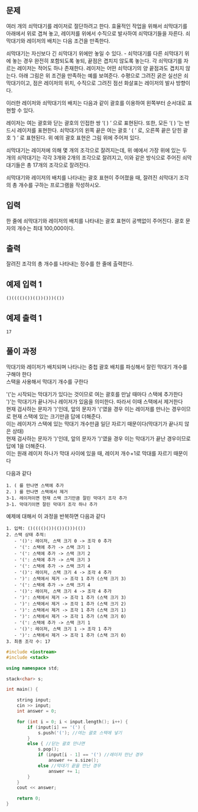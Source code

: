 ## 문제
여러 개의 쇠막대기를 레이저로 절단하려고 한다. 효율적인 작업을 위해서 쇠막대기를 아래에서 위로 겹쳐 놓고, 레이저를 위에서 수직으로 발사하여 쇠막대기들을 자른다. 쇠막대기와 레이저의 배치는 다음 조건을 만족한다.

쇠막대기는 자신보다 긴 쇠막대기 위에만 놓일 수 있다. - 쇠막대기를 다른 쇠막대기 위에 놓는 경우 완전히 포함되도록 놓되, 끝점은 겹치지 않도록 놓는다.
각 쇠막대기를 자르는 레이저는 적어도 하나 존재한다.
레이저는 어떤 쇠막대기의 양 끝점과도 겹치지 않는다.
아래 그림은 위 조건을 만족하는 예를 보여준다. 수평으로 그려진 굵은 실선은 쇠막대기이고, 점은 레이저의 위치, 수직으로 그려진 점선 화살표는 레이저의 발사 방향이다.



이러한 레이저와 쇠막대기의 배치는 다음과 같이 괄호를 이용하여 왼쪽부터 순서대로 표현할 수 있다.

레이저는 여는 괄호와 닫는 괄호의 인접한 쌍 ‘( ) ’ 으로 표현된다. 또한, 모든 ‘( ) ’는 반드시 레이저를 표현한다.
쇠막대기의 왼쪽 끝은 여는 괄호 ‘ ( ’ 로, 오른쪽 끝은 닫힌 괄호 ‘) ’ 로 표현된다.
위 예의 괄호 표현은 그림 위에 주어져 있다.

쇠막대기는 레이저에 의해 몇 개의 조각으로 잘려지는데, 위 예에서 가장 위에 있는 두 개의 쇠막대기는 각각 3개와 2개의 조각으로 잘려지고, 이와 같은 방식으로 주어진 쇠막대기들은 총 17개의 조각으로 잘려진다.

쇠막대기와 레이저의 배치를 나타내는 괄호 표현이 주어졌을 때, 잘려진 쇠막대기 조각의 총 개수를 구하는 프로그램을 작성하시오.

## 입력
한 줄에 쇠막대기와 레이저의 배치를 나타내는 괄호 표현이 공백없이 주어진다. 괄호 문자의 개수는 최대 100,000이다.

## 출력
잘려진 조각의 총 개수를 나타내는 정수를 한 줄에 출력한다.

## 예제 입력 1 
```
()(((()())(())()))(())
```
## 예제 출력 1 
```
17
```
## 풀이 과정

막대기와 레이저가 배치되며 나타나는 중첩 괄호 배치를 파싱해서 잘린 막대기 개수를 구해야 한다<br>
스택을 사용해서 막대기 개수를 구한다

'('는 시작되는 막대기가 있다는 것이므로 여는 괄호를 만날 때마다 스택에 추가한다<br>
')'는 막대기가 끝나거나 레이저가 있음을 의미한다. 따라서 이때 스택에서 제거한다<br>
현재 검사하는 문자가 ')'인데, 앞의 문자가 '('였을 경우 이는 레이저를 만나는 경우이므로 현재 스택에 있는 크기만큼 답에 더해준다. <br>
이는 레이저가 스택에 있는 막대기 개수만큼 일단 자르기 때문이다(막대기가 끝나지 않은 상태)<br>
현재 검사하는 문자가 ')'인데, 앞의 문자가 ')'였을 경우 이는 막대기가 끝난 경우이므로 답에 1을 더해준다. <br>
이는 원래 레이저 하나가 막대 사이에 있을 때, 레이저 개수+1로 막대를 자르기 때문이다<br>

다음과 같다
```
1. ( 를 만나면 스택에 추가
2. ) 를 만나면 스택에서 제거
3-1. 레이저이면 현재 스택 크기만큼 잘린 막대기 조각 추가
3-1. 막대기이면 잘린 막대기 조각 하나 추가
```
예제에 대해서 이 과정을 반복하면 다음과 같다
```
1. 입력: ()(((()())(())()))(())
2. 스택 상태 추적:
   - '()': 레이저, 스택 크기 0 -> 조각 0 추가
   - '(': 스택에 추가 -> 스택 크기 1
   - '(': 스택에 추가 -> 스택 크기 2
   - '(': 스택에 추가 -> 스택 크기 3
   - '(': 스택에 추가 -> 스택 크기 4
   - '()': 레이저, 스택 크기 4 -> 조각 4 추가
   - ')': 스택에서 제거 -> 조각 1 추가 (스택 크기 3)
   - '(': 스택에 추가 -> 스택 크기 4
   - '()': 레이저, 스택 크기 4 -> 조각 4 추가
   - ')': 스택에서 제거 -> 조각 1 추가 (스택 크기 3)
   - ')': 스택에서 제거 -> 조각 1 추가 (스택 크기 2)
   - ')': 스택에서 제거 -> 조각 1 추가 (스택 크기 1)
   - ')': 스택에서 제거 -> 조각 1 추가 (스택 크기 0)
   - '(': 스택에 추가 -> 스택 크기 1
   - '()': 레이저, 스택 크기 1 -> 조각 1 추가
   - ')': 스택에서 제거 -> 조각 1 추가 (스택 크기 0)
3. 최종 조각 수: 17

```

```C++
#include <iostream>
#include <stack>

using namespace std;

stack<char> s;

int main() {

	string input;
	cin >> input;
	int answer = 0;

	for (int i = 0; i < input.length(); i++) {
		if (input[i] == '(') {
			s.push('('); //여는 괄호 스택에 넣기
		}
		else { //닫는 괄호 만나면
			s.pop();
			if (input[i - 1] == '(') //레이저 만난 경우
				answer += s.size();
			else //막대기 끝을 만난 경우
				answer += 1;
		}
	}
	cout << answer;

	return 0;
}
```






